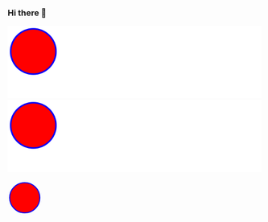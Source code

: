 ### Hi there 👋
![Alt text](./test.svg)
<img src="./test.svg">
<!--
**eyobsamuel/eyobsamuel** is a ✨ _special_ ✨ repository because its `README.md` (this file) appears on your GitHub profile.

Here are some ideas to get you started:

- 🔭 I’m currently working on ...
- 🌱 I’m currently learning ...
- 👯 I’m looking to collaborate on ...
- 🤔 I’m looking for help with ...
- 💬 Ask me about ...
- 📫 How to reach me: ...
- 😄 Pronouns: ...
- ⚡ Fun fact: ...
-->
<svg id="svg1" xmlns="http://www.w3.org/2000/svg" style="width: 3.5in; height: 1in">
  <circle id="circle1" r="30" cx="34" cy="34" onclick="circle1.style.fill='yellow';"
            style="fill: red; stroke: blue; stroke-width: 2"/>
  </svg>
  
